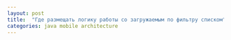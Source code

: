 ```yaml
---
layout: post
title:  "Где размещать логику работы со загружаемым по фильтру списком"
categories: java mobile architecture
---
```


